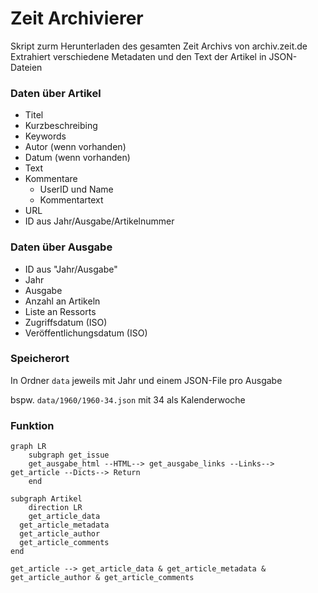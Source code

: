 # Zeit Archivierer

Skript zurm Herunterladen des gesamten Zeit Archivs von archiv.zeit.de
Extrahiert verschiedene Metadaten und den Text der Artikel in JSON-Dateien

### Daten über Artikel

- Titel
- Kurzbeschreibing
- Keywords
- Autor (wenn vorhanden)
- Datum (wenn vorhanden)
- Text
- Kommentare
  - UserID und Name
  - Kommentartext
- URL
- ID aus Jahr/Ausgabe/Artikelnummer 



### Daten über Ausgabe

- ID aus "Jahr/Ausgabe"
- Jahr
- Ausgabe
- Anzahl an Artikeln
- Liste an Ressorts
- Zugriffsdatum (ISO)
- Veröffentlichungsdatum (ISO)



### Speicherort

In Ordner `data` jeweils mit Jahr und einem JSON-File pro Ausgabe

bspw. `data/1960/1960-34.json` mit 34 als Kalenderwoche

### Funktion

```mermaid
graph LR
	subgraph get_issue
	get_ausgabe_html --HTML--> get_ausgabe_links --Links--> get_article --Dicts--> Return
	end
	
subgraph Artikel
	direction LR
	get_article_data
  get_article_metadata
  get_article_author
  get_article_comments
end

get_article --> get_article_data & get_article_metadata & get_article_author & get_article_comments
```


